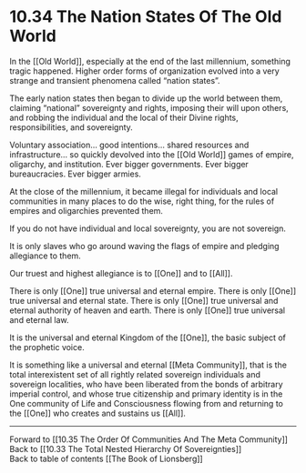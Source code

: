# 10.34 The Nation States Of The Old World

In the [[Old World]], especially at the end of the last millennium, something tragic happened. Higher order forms of organization evolved into a very strange and transient phenomena called “nation states”.

The early nation states then began to divide up the world between them, claiming “national” sovereignty and rights, imposing their will upon others, and robbing the individual and the local of their Divine rights, responsibilities, and sovereignty.

Voluntary association… good intentions… shared resources and infrastructure… so quickly devolved into the [[Old World]] games of empire, oligarchy, and institution. Ever bigger governments. Ever bigger bureaucracies. Ever bigger armies. 

At the close of the millennium, it became illegal for individuals and local communities in many places to do the wise, right thing, for the rules of empires and oligarchies prevented them.

If you do not have individual and local sovereignty, you are not sovereign.

It is only slaves who go around waving the flags of empire and pledging allegiance to them. 

Our truest and highest allegiance is to [[One]] and to [[All]]. 

There is only [[One]] true universal and eternal empire. There is only [[One]] true universal and eternal state. There is only [[One]] true universal and eternal authority of heaven and earth. There is only [[One]] true universal and eternal law.

It is the universal and eternal Kingdom of the [[One]], the basic subject of the prophetic voice. 

It is something like a universal and eternal [[Meta Community]], that is the total interexistent set of all rightly related sovereign individuals and sovereign localities, who have been liberated from the bonds of arbitrary imperial control, and whose true citizenship and primary identity is in the One community of Life and Consciousness flowing from and returning to the [[One]] who creates and sustains us [[All]]. 

___

Forward to [[10.35 The Order Of Communities And The Meta Community]]  
Back to [[10.33 The Total Nested Hierarchy Of Sovereignties]]  
Back to table of contents [[The Book of Lionsberg]]  

